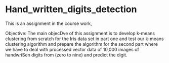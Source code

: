 # Hand_written_digits_detection
This is an assignment in the course work,

Objective:
The main objecDve of this assignment is to develop k-means clustering from scratch for the Iris data set in part one and test our k-means clustering algorithm and prepare the algorithm for the second part where we have to deal with processed vector data of 10,000 images of handwriSen digits from (zero to nine) and predict the digit.
